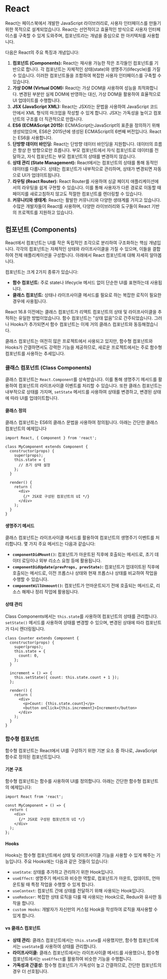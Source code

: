 # React
React는 페이스북에서 개발한 JavaScript 라이브러리로, 사용자 인터페이스를 만들기 위한 목적으로 설계되었습니다. React는 선언적이고 효율적인 방식으로 사용자 인터페이스를 구축할 수 있게 도와주며, 컴포넌트라는 개념을 중심으로 한 아키텍처를 사용합니다.

다음은 React의 주요 특징과 개념입니다:

1. **컴포넌트 (Components):** React는 재사용 가능한 작은 조각들인 컴포넌트를 기반으로 합니다. 각 컴포넌트는 자체적인 상태(state)와 생명주기(lifecycle)를 가질 수 있습니다. 이러한 컴포넌트들을 조합하여 복잡한 사용자 인터페이스를 구축할 수 있습니다.
2. **가상 DOM (Virtual DOM):** React는 가상 DOM을 사용하여 성능을 최적화합니다. 변경된 부분만 실제 DOM에 반영하는 대신, 가상 DOM을 활용하여 효율적으로 UI 업데이트를 수행합니다.
3. **JSX (JavaScript XML):** React는 JSX라는 문법을 사용하여 JavaScript 코드 안에서 XML 형식의 마크업을 작성할 수 있게 합니다. JSX는 가독성을 높이고 컴포넌트의 구조를 더 직관적으로 만듭니다.
4. **ES6 (ECMAScript 2015):** ECMAScript는JavaScript의 표준을 정의하기 위해 생성되었으며, ES6은 2015년에 생성된 ECMAScript의 6번째 버전입니다. React는 ES6을 사용합니다.
5. **단방향 데이터 바인딩:** React는 단방향 데이터 바인딩을 지원합니다. 데이터의 흐름은 항상 한 방향으로만 흐릅니다. 부모 컴포넌트에서 자식 컴포넌트로 데이터를 전달하고, 자식 컴포넌트는 부모 컴포넌트의 상태를 변경하지 않습니다.
6. **상태 관리 (State Management):** React에서는 컴포넌트의 상태를 통해 동적인 데이터를 다룹니다. 상태는 컴포넌트가 내부적으로 관리하며, 상태가 변경되면 자동으로 UI가 업데이트됩니다.
7. **라우팅 (React Router):** React Router를 사용하여 싱글 페이지 애플리케이션에서의 라우팅을 쉽게 구현할 수 있습니다. 이를 통해 사용자가 다른 경로로 이동할 때 페이지를 새로고침하지 않고도 적절한 컴포넌트를 렌더링할 수 있습니다.
8. **커뮤니티와 생태계:** React는 활발한 커뮤니티와 다양한 생태계를 가지고 있습니다. 수많은 개발자들이 React를 사용하며, 다양한 라이브러리와 도구들이 React 기반의 프로젝트를 지원하고 있습니다.
    
## 컴포넌트 (Components)
React에서 컴포넌트는 UI를 작은 독립적인 조각으로 분리하여 구조화하는 핵심 개념입니다. 각각의 컴포넌트는 자체적인 상태와 라이프사이클을 가질 수 있으며, 이들을 결합하여 전체 애플리케이션을 구성합니다. 아래에서 React 컴포넌트에 대해 자세히 알아봅니다.

컴포넌트는 크게 2가지 종류가 있습니다:

- **함수 컴포넌트:** 주로 state나 lifecycle 메서드 없이 단순한 UI를 표현하는데 사용됩니다.
- **클래스 컴포넌트:** 상태나 라이프사이클 메서드를 필요로 하는 복잡한 로직이 필요한 경우에 사용됩니다.

React 16.8 이전에는 클래스 컴포넌트가 리액트 컴포넌트의 상태 및 라이프사이클을 추적하는 유일한 방법이었습니다. 함수 컴포넌트는 "상태 없음"으로 간주되었습니다. 그러나 Hooks가 추가되면서 함수 컴포넌트는 이제 거의 클래스 컴포넌트와 동등해졌습니다.

클래스 컴포넌트는 여전히 많은 프로젝트에서 사용되고 있지만, 함수형 컴포넌트와 Hooks가 간결하면서도 강력한 기능을 제공하므로, 새로운 프로젝트에서는 주로 함수형 컴포넌트를 사용하는 추세입니다.

### 클래스 컴포넌트 (Class Components)
클래스 컴포넌트는 `React.Component`를 상속받습니다. 이를 통해 생명주기 메서드를 활용하여 컴포넌트의 라이프사이클 이벤트를 처리할 수 있습니다. 또한 클래스 컴포넌트는 내부적으로 상태를 가지며, `setState` 메서드를 사용하여 상태를 변경하고, 변경된 상태에 따라 UI를 업데이트합니다.

#### 클래스 정의
클래스 컴포넌트는 ES6의 클래스 문법을 사용하여 정의됩니다. 아래는 간단한 클래스 컴포넌트의 예제입니다

```
import React, { Component } from 'react';

class MyComponent extends Component {
  constructor(props) {
    super(props);
    this.state = {
      // 초기 상태 설정
    };
  }

  render() {
    return (
      <div>
        {/* JSX로 구성된 컴포넌트의 UI */}
      </div>
    );
  }
}
```

#### 생명주기 메서드
클래스 컴포넌트는 라이프사이클 메서드를 활용하여 컴포넌트의 생명주기 이벤트를 처리합니다. 몇 가지 주요 메서드는 다음과 같습니다:

- **`componentDidMount()`:** 컴포넌트가 마운트된 직후에 호출되는 메서드로, 초기 데이터 로딩이나 외부 리소스 요청 등에 활용됩니다.
- **`componentDidUpdate(prevProps, prevState)`:** 컴포넌트가 업데이트된 직후에 호출되는 메서드로, 이전 프롭스나 상태와 현재 프롭스나 상태를 비교하여 작업을 수행할 수 있습니다.
- **`componentWillUnmount()`:** 컴포넌트가 언마운트되기 전에 호출되는 메서드로, 리소스 해제나 정리 작업에 활용됩니다.

#### 상태 관리
Class Components에서는 `this.state`를 사용하여 컴포넌트의 상태를 관리합니다. `setState()` 메서드를 사용하여 상태를 변경할 수 있으며, 변경된 상태에 따라 컴포넌트가 다시 렌더링됩니다.

```
class Counter extends Component {
  constructor(props) {
    super(props);
    this.state = {
      count: 0,
    };
  }

  increment = () => {
    this.setState({ count: this.state.count + 1 });
  };

  render() {
    return (
      <div>
        <p>Count: {this.state.count}</p>
        <button onClick={this.increment}>Increment</button>
      </div>
    );
  }
}
```

### 함수형 컴포넌트
함수형 컴포넌트는 React에서 UI를 구성하기 위한 기본 요소 중 하나로, JavaScript 함수로 정의된 컴포넌트입니다.

#### 기본 구조
함수형 컴포넌트는 함수를 사용하여 UI를 정의합니다. 아래는 간단한 함수형 컴포넌트의 예제입니다:

```
import React from 'react';

const MyComponent = () => {
  return (
    <div>
      {/* JSX로 구성된 컴포넌트의 UI */}
    </div>
  );
};
```

#### Hooks
Hooks는 함수형 컴포넌트에서 상태 및 라이프사이클 기능을 사용할 수 있게 해주는 기능입니다. 주요 Hooks에는 다음과 같은 것들이 있습니다:

- `useState`: 상태를 추가하고 관리하기 위한 Hook입니다.
- `useEffect`: 생명주기 메서드와 비슷한 역할로, 컴포넌트가 마운트, 업데이트, 언마운트될 때 특정 작업을 수행할 수 있게 합니다.
- `useContext`: 컴포넌트 간에 상태를 전달하기 위해 사용되는 Hook입니다.
- `useReducer`: 복잡한 상태 로직을 다룰 때 사용되는 Hook으로, Redux와 유사한 동작을 합니다.
- `custom Hooks`: 개발자가 자신만의 커스텀 Hook을 작성하여 로직을 재사용할 수 있게 합니다.

#### vs 클래스 컴포넌트
- **상태 관리:** 클래스 컴포넌트에서는 `this.state`를 사용했지만, 함수형 컴포넌트에서는 `useState`를 사용하여 상태를 관리합니다.
- **라이프사이클:** 클래스 컴포넌트에서는 라이프사이클 메서드를 사용했으나, 함수형 컴포넌트에서는 `useEffect`를 활용하여 비슷한 기능을 수행합니다.
- **가독성과 간결성:** 함수형 컴포넌트가 가독성이 높고 간결하므로, 간단한 컴포넌트의 경우 더 선호됩니다.

